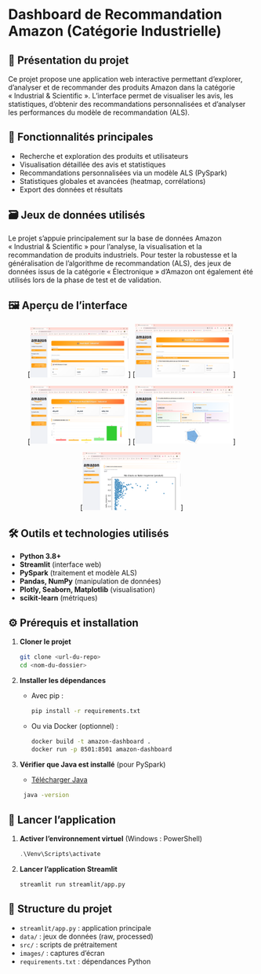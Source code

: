 # Dashboard de Recommandation Amazon (Catégorie Industrielle)

## 📝 Présentation du projet
Ce projet propose une application web interactive permettant d’explorer, d’analyser et de recommander des produits Amazon dans la catégorie « Industrial & Scientific ». L’interface permet de visualiser les avis, les statistiques, d’obtenir des recommandations personnalisées et d’analyser les performances du modèle de recommandation (ALS).

## 🎯 Fonctionnalités principales
- Recherche et exploration des produits et utilisateurs
- Visualisation détaillée des avis et statistiques
- Recommandations personnalisées via un modèle ALS (PySpark)
- Statistiques globales et avancées (heatmap, corrélations)
- Export des données et résultats

## 🗃️ Jeux de données utilisés

Le projet s’appuie principalement sur la base de données Amazon « Industrial & Scientific » pour l’analyse, la visualisation et la recommandation de produits industriels. 
Pour tester la robustesse et la généralisation de l’algorithme de recommandation (ALS), des jeux de données issus de la catégorie « Électronique » d’Amazon ont également été utilisés lors de la phase de test et de validation.


## 🖼️ Aperçu de l’interface

<div align="center">

[<img src="img/1.png" width="200" title="acceuil user " alt="Écran de connexion">]
[<img src="img/2.png" width="200" title="acceuil produit" alt="Écran d'inscription">]

[<img src="img/3.png" width="200" title="statistiques" alt="Créer un quiz">]
[<img src="img/4.png" width="200" title="Algorithme" alt="Quiz disponibles">]

[<img src="img/5.png" width="200" title="Résultats" alt="Affichage des scores">]

</div>


## 🛠️ Outils et technologies utilisés
- **Python 3.8+**
- **Streamlit** (interface web)
- **PySpark** (traitement et modèle ALS)
- **Pandas, NumPy** (manipulation de données)
- **Plotly, Seaborn, Matplotlib** (visualisation)
- **scikit-learn** (métriques)

## ⚙️ Prérequis et installation
1. **Cloner le projet**
   ```bash
   git clone <url-du-repo>
   cd <nom-du-dossier>
   ```
2. **Installer les dépendances**
   - Avec pip :
     ```bash
     pip install -r requirements.txt
     ```
   - Ou via Docker (optionnel) :
     ```bash
     docker build -t amazon-dashboard .
     docker run -p 8501:8501 amazon-dashboard
     ```
3. **Vérifier que Java est installé** (pour PySpark)
   - [Télécharger Java](https://www.oracle.com/java/technologies/downloads/)

    ```bash
     java -version
     ```

## 🚀 Lancer l’application
1. **Activer l’environnement virtuel** (Windows : PowerShell)
   ```powershell
   .\Venv\Scripts\activate
   ```
2. **Lancer l’application Streamlit**
   ```bash
   streamlit run streamlit/app.py
   ```

## 📂 Structure du projet
- `streamlit/app.py` : application principale
- `data/` : jeux de données (raw, processed)
- `src/` : scripts de prétraitement
- `images/` : captures d’écran
- `requirements.txt` : dépendances Python

